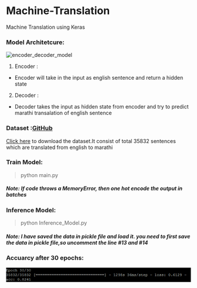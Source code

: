 # Machine-Translation
Machine Translation using Keras

### Model Architetcure:

![encoder_decoder_model](https://user-images.githubusercontent.com/31925932/64406964-c3cf5380-d0a0-11e9-8b1b-a8161ebf84c0.PNG)

1. Encoder :
  * Encoder will take in the input as english sentence and return a hidden state
 
2. Decoder :
  * Decoder takes the input as hidden state from encoder and try to predict marathi transalation of english sentence
  
### Dataset :[GitHub](http://github.com)
[Click here](http://www.manythings.org/anki/mar-eng.zip) to download the dataset.It consist of total 35832 sentences which are translated from english to marathi

### Train Model:
> python main.py

##### Note: If code throws a MemoryError, then one hot encode the output in batches

### Inference Model:
> python Inference_Model.py

##### Note: I have saved the data in pickle file and load it. you need to first save the data in pickle file,so uncomment the line #13 and #14

### Accuarcy after 30 epochs:
![accuracy after 30 epochs](Images/accuracy.PNG)
